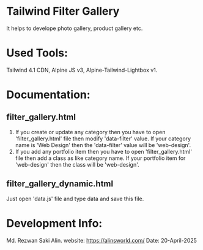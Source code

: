 # Tailwind Filter Gallery

It helps to develope photo gallery, product gallery etc.

# Used Tools:

Tailwind 4.1 CDN, Alpine JS v3, Alpine-Tailwind-Lightbox v1.

# Documentation:

## filter_gallery.html

1. If you create or update any category then you have to open 'filter_gallery.html' file then modify 'data-filter' value. If your category name is 'Web Design' then the 'data-filter' value will be 'web-design'. <br>
2. If you add any portfolio item then you have to open 'filter_gallery.html' file then add a class as like category name. If your portfolio item for 'web-design' then the class will be 'web-design'.

## filter_gallery_dynamic.html

Just open 'data.js' file and type data and save this file.

# Development Info:

Md. Rezwan Saki Alin.
website: https://alinsworld.com/
Date: 20-April-2025
